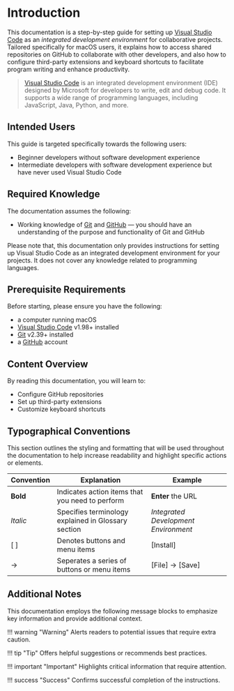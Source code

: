 # Introduction
This documentation is a step-by-step guide for setting up [Visual Studio Code](https://code.visualstudio.com/) as an <i>integrated development environment</i> for collaborative projects. Tailored specifically for macOS users, it explains how to access shared repositories on GitHub to collaborate with other developers, and also how to configure third-party extensions and keyboard shortcuts to facilitate program writing and enhance productivity.

> [Visual Studio Code](https://code.visualstudio.com/) is an integrated development environment (IDE) designed by Microsoft for developers to write, edit and debug code. It supports a wide range of programming languages, including JavaScript, Java, Python, and more.


## Intended Users
This guide is targeted specifically towards the following users:

- Beginner developers without software development experience
- Intermediate developers with software development experience but have never used Visual Studio Code


## Required Knowledge
The documentation assumes the following:

- Working knowledge of [Git](https://git-scm.com/) and [GitHub](https://github.com/) — you should have an understanding of the purpose and functionality of Git and GitHub

Please note that, this documentation only provides instructions for setting up Visual Studio Code as an integrated development environment for your projects. It does not cover any knowledge related to programming languages.


## Prerequisite Requirements
Before starting, please ensure you have the following:

- a computer running macOS
- [Visual Studio Code](https://code.visualstudio.com/download) v1.98+ installed
- [Git](https://git-scm.com/downloads/mac) v2.39+ installed
- a [GitHub](https://github.com/signup) account


## Content Overview
By reading this documentation, you will learn to: 

- Configure GitHub repositories
- Set up third-party extensions
- Customize keyboard shortcuts


## Typographical Conventions
This section outlines the styling and formatting that will be used throughout the documentation to help increase readability and highlight specific actions or elements.

| Convention   |Explanation                                             | Example                                   |
| ------------ |--------------------------------------------------------| ----------------------------------------- |
| **Bold** | Indicates action items that you need to perform            | <b>Enter</b> the URL                      |
| <i>Italic</i>| Specifies terminology explained in Glossary section    | <i>Integrated Development Environment</i> |
| [ ]          | Denotes buttons and menu items                         | [Install]                                 |
| →            | Seperates a series of buttons or menu items            | [File] → [Save]                           |

## Additional Notes

This documentation employs the following message blocks to emphasize key information and provide additional context.


!!! warning "Warning"
    Alerts readers to potential issues that require extra caution.

!!! tip "Tip"
    Offers helpful suggestions or recommends best practices.

!!! important "Important"
    Highlights critical information that require attention.

!!! success "Success"
    Confirms successful completion of the instructions.